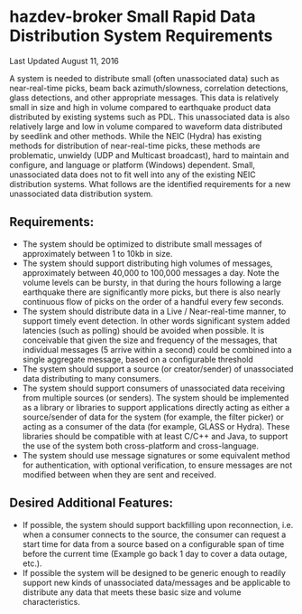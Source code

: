 # hazdev-broker Small Rapid Data Distribution System Requirements
Last Updated August 11, 2016

A system is needed to distribute small (often unassociated data) such as
near-real-time picks, beam back azimuth/slowness, correlation detections, glass
detections, and other appropriate messages. This data is relatively small in
size and high in volume compared to earthquake product data distributed by
existing systems such as PDL. This unassociated data is also relatively large
and low in volume compared to waveform data distributed by seedlink and other
methods. While the NEIC (Hydra) has existing methods for distribution of
near-real-time picks, these methods are problematic, unwieldy (UDP and Multicast
broadcast), hard to maintain and configure, and language or platform (Windows)
dependent. Small, unassociated data does not to fit well into any of the
existing NEIC distribution systems. What follows are the identified requirements
for a new unassociated data distribution system.

## Requirements:
* The system should be optimized to distribute small messages of approximately
between 1 to 10kb in size.
* The system should support distributing high volumes of messages, approximately
between 40,000 to 100,000 messages a day. Note the volume levels can be bursty,
in that during the hours following a large earthquake there are significantly
more picks, but there is also  nearly continuous flow of picks on the order of a
handful every few seconds.
* The system should distribute data in a Live / Near-real-time manner, to
support timely event detection. In other words significant system added
latencies (such as polling) should be avoided when possible.  It is conceivable
that given the size and frequency of the messages, that individual messages
(5 arrive within a second) could be combined into a single aggregate message,
based on a configurable threshold
* The system should support a source (or creator/sender) of unassociated data
distributing to many consumers.
* The system should support consumers of unassociated data receiving from
multiple sources (or senders).
The system should be implemented as a library or libraries to support
applications directly acting as either a source/sender of data for the system
(for example, the filter picker) or acting as a consumer of the data (for
example, GLASS or Hydra).  These libraries should be compatible with at least
C/C++ and Java, to support the use of the system both cross-platform and
cross-language.
* The system should use message signatures or some equivalent method for
authentication, with optional verification, to ensure messages are not modified
between when they are sent and received.

## Desired Additional Features:
* If possible, the system should support backfilling upon reconnection, i.e.
when a consumer connects to the source, the consumer can request a start time
for data from a source based on a configurable span of time before the current
time (Example go back 1 day to cover a data outage, etc.).
* If possible the system will be designed to be generic enough to readily
support new kinds of unassociated data/messages and be applicable to distribute
any data that meets these basic size and volume characteristics.
